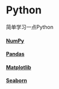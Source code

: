 # Python
简单学习一点Python


#### <a href="NumPy.md">NumPy</a>
#### <a href="Pandas.md">Pandas</a>
#### <a href="Matplotlib.md">Matplotlib</a> 
#### <a href="Seaborn.md">Seaborn</a>
